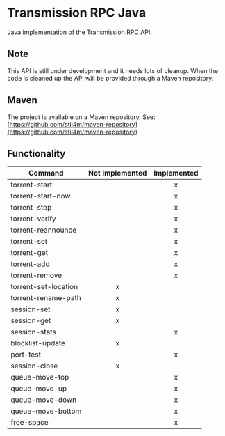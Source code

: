 Transmission RPC Java
=====================

Java implementation of the Transmission RPC API.


## Note
This API is still under development and it needs lots of cleanup. When the code is cleaned up the API will be provided through a Maven repository.

## Maven
The project is available on a Maven repository. See: [https://github.com/stil4m/maven-repository](https://github.com/stil4m/maven-repository)

## Functionality

| Command              | Not Implemented | Implemented|
| -------------------- |:-:|:-:|
| torrent-start        |   | x |
| torrent-start-now    |   | x |
| torrent-stop         |   | x |
| torrent-verify       |   | x |
| torrent-reannounce   |   | x |
| torrent-set          |   | x |
| torrent-get          |   | x |
| torrent-add          |   | x |
| torrent-remove       |   | x |
| torrent-set-location | x |   |
| torrent-rename-path  | x |   |
| session-set          | x |   |
| session-get          | x |   |
| session-stats        |   | x |
| blocklist-update     | x |   |
| port-test            |   | x |
| session-close        | x |   |
| queue-move-top       |   | x |
| queue-move-up        |   | x |
| queue-move-down      |   | x |
| queue-move-bottom    |   | x |
| free-space           |   | x |
